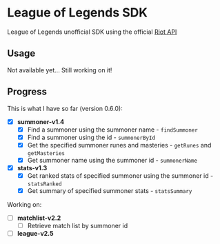 # League of Legends SDK
League of Legends unofficial SDK using the official [Riot API](https://developer.riotgames.com/)

## Usage
Not available yet... Still working on it!

## Progress
This is what I have so far (version 0.6.0):
- [x] **summoner-v1.4**
  - [x] Find a summoner using the summoner name - `findSummoner`
  - [x] Find a summoner using the id - `summonerById`
  - [x] Get the specified summoner runes and masteries - `getRunes` and `getMasteries`
  - [x] Get summoner name using the summoner id - `summonerName`

- [x] **stats-v1.3**
  - [x] Get ranked stats of specified summoner using the summoner id - `statsRanked`
  - [x] Get summary of specified summoner stats - `statsSummary`

Working on:
- [ ] **matchlist-v2.2**
  - [ ] Retrieve match list by summoner id

- [ ] **league-v2.5**
